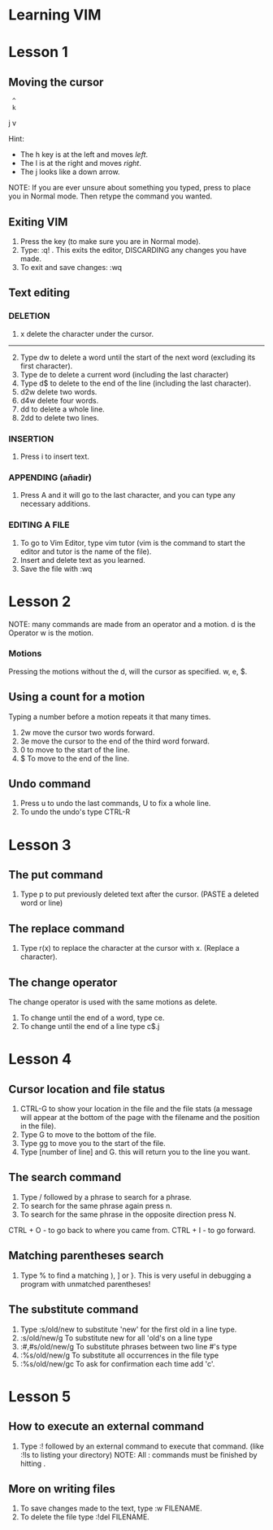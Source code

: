 # Learning VIM
# Lesson 1

## Moving the cursor
     ^
     k              
<h        l>
     j
     v

Hint:
* The h key is at the left and moves *left*.
* The l is at the right and moves *right*.
* The j looks like a down arrow.

NOTE: If you are ever unsure about something you typed, press <ESC> to place you in Normal mode.  Then retype the command you wanted.


## Exiting VIM
1. Press the <ESC> key (to make sure you are in Normal mode).
2. Type:      :q! <ENTER>.
     This exits the editor, DISCARDING any changes you have made.
3. To exit and save changes:
:wq <ENTER>

## Text editing
### DELETION
1. x delete the character under the cursor.
---
2. Type dw to delete a word until the start of the next word (excluding its first character).
3. Type de to delete a current word (including the last character)
4. Type d$ to delete to the end of the line (including the last character).
5. d2w delete two words.
6. d4w delete four words.
7. dd to delete a whole line.
8. 2dd to delete two lines.

### INSERTION
1. Press i to insert text.

### APPENDING (añadir)
1. Press A and it will go to the last character, and you can type any necessary additions.

### EDITING A FILE
1. To go to Vim Editor, type vim tutor (vim is the command to start the editor and tutor is the name of the file).
2. Insert and delete text as you learned.
3. Save the file with
:wq <ENTER>

# Lesson 2

NOTE: many commands are made from an operator and a motion.
d is the Operator
w is the motion.
### Motions
Pressing the motions without the d, will the cursor as specified.
w, e, $.

## Using a count for a motion
Typing a number before a motion repeats it that many times.
1. 2w move the cursor two words forward.
2. 3e move the cursor to the end of the third word forward.
3. 0 to move to the start of the line.
4. $ To move to the end of the line.

## Undo command
1. Press u to undo the last commands, U to fix a whole line.
2. To undo the undo's type  CTRL-R

# Lesson 3
## The put command
1. Type p to put previously deleted text after the cursor. (PASTE a deleted word or line)

## The replace command
1. Type r(x) to replace the character at the cursor with x. (Replace a character).

## The change operator
The change operator is used with the same motions as delete.
1. To change until the end of a word, type ce.
2. To change until the end of a line type c$.j

# Lesson 4
## Cursor location and file status
1. CTRL-G to show your location in the file and the file stats (a message will appear at the bottom of the page with the filename and the position in the file).
2. Type G to move to the bottom of the file.
3. Type gg to move you to the start of the file.
4. Type [number of line] and G. this will return you to the line you want.

## The search command
1. Type / followed by a phrase to search for a phrase.
2. To search for the same phrase again press n.
3. To search for the same phrase in the opposite direction press N.

CTRL + O - to go back to where you came from.
CTRL + I - to go forward.

## Matching parentheses search
1. Type % to find a matching ), ] or }.
This is very useful in debugging a program with unmatched parentheses!

## The substitute command
1. Type :s/old/new to substitute 'new' for the first old in a line type.
2. :s/old/new/g  To substitute new for all 'old's on a line type
3. :#,#s/old/new/g To substitute phrases between two line #'s type
4. :%s/old/new/g To substitute all occurrences in the file type
5. :%s/old/new/gc To ask for confirmation each time add 'c'.

# Lesson 5
## How to execute an external command
1. Type :! followed by an external command to execute that command. (like :!ls to listing your directory)
NOTE:  All  :  commands must be finished by hitting <ENTER>.

## More on writing files
1. To save changes made to the text, type :w FILENAME.
2. To delete the file type :!del FILENAME.
